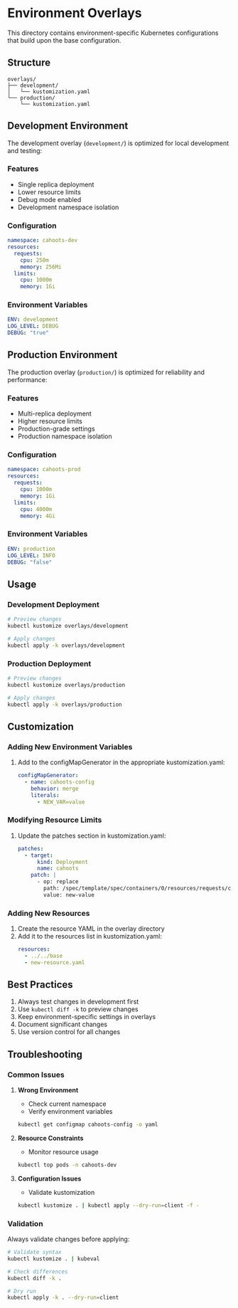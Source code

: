 # Environment Overlays

This directory contains environment-specific Kubernetes configurations that build upon the base configuration.

## Structure

```
overlays/
├── development/
│   └── kustomization.yaml
└── production/
    └── kustomization.yaml
```

## Development Environment

The development overlay (`development/`) is optimized for local development and testing:

### Features
- Single replica deployment
- Lower resource limits
- Debug mode enabled
- Development namespace isolation

### Configuration
```yaml
namespace: cahoots-dev
resources:
  requests:
    cpu: 250m
    memory: 256Mi
  limits:
    cpu: 1000m
    memory: 1Gi
```

### Environment Variables
```yaml
ENV: development
LOG_LEVEL: DEBUG
DEBUG: "true"
```

## Production Environment

The production overlay (`production/`) is optimized for reliability and performance:

### Features
- Multi-replica deployment
- Higher resource limits
- Production-grade settings
- Production namespace isolation

### Configuration
```yaml
namespace: cahoots-prod
resources:
  requests:
    cpu: 1000m
    memory: 1Gi
  limits:
    cpu: 4000m
    memory: 4Gi
```

### Environment Variables
```yaml
ENV: production
LOG_LEVEL: INFO
DEBUG: "false"
```

## Usage

### Development Deployment
```bash
# Preview changes
kubectl kustomize overlays/development

# Apply changes
kubectl apply -k overlays/development
```

### Production Deployment
```bash
# Preview changes
kubectl kustomize overlays/production

# Apply changes
kubectl apply -k overlays/production
```

## Customization

### Adding New Environment Variables
1. Add to the configMapGenerator in the appropriate kustomization.yaml:
   ```yaml
   configMapGenerator:
     - name: cahoots-config
       behavior: merge
       literals:
         - NEW_VAR=value
   ```

### Modifying Resource Limits
1. Update the patches section in kustomization.yaml:
   ```yaml
   patches:
     - target:
         kind: Deployment
         name: cahoots
       patch: |
         - op: replace
           path: /spec/template/spec/containers/0/resources/requests/cpu
           value: new-value
   ```

### Adding New Resources
1. Create the resource YAML in the overlay directory
2. Add it to the resources list in kustomization.yaml:
   ```yaml
   resources:
     - ../../base
     - new-resource.yaml
   ```

## Best Practices

1. Always test changes in development first
2. Use `kubectl diff -k` to preview changes
3. Keep environment-specific settings in overlays
4. Document significant changes
5. Use version control for all changes

## Troubleshooting

### Common Issues

1. **Wrong Environment**
   - Check current namespace
   - Verify environment variables
   ```bash
   kubectl get configmap cahoots-config -o yaml
   ```

2. **Resource Constraints**
   - Monitor resource usage
   ```bash
   kubectl top pods -n cahoots-dev
   ```

3. **Configuration Issues**
   - Validate kustomization
   ```bash
   kubectl kustomize . | kubectl apply --dry-run=client -f -
   ```

### Validation

Always validate changes before applying:
```bash
# Validate syntax
kubectl kustomize . | kubeval

# Check differences
kubectl diff -k .

# Dry run
kubectl apply -k . --dry-run=client
``` 
